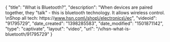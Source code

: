 {
    "title": "What is Bluetooth?",
    "description": "When devices are paired together, they \"talk\" - this is bluetooth technology. It allows wireless control. \nShop all tech: https:\/\/www.hsn.com\/shop\/electronics\/ec",
    "videoid": "91795729",
    "date_created": "1398285583",
    "date_modified": "1501871142",
    "type": "captivate",
    "layout": "video",
    "url": "\/v\/hsn-what-is-bluetooth\/91795729"
}